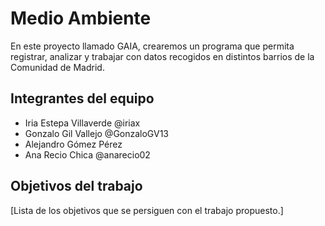 
# Medio Ambiente
En este proyecto llamado GAIA, crearemos un programa que permita registrar, analizar y trabajar con datos recogidos en distintos barrios de la Comunidad de Madrid.

## Integrantes del equipo

- Iria Estepa Villaverde @iriax
- Gonzalo Gil Vallejo @GonzaloGV13
- Alejandro Gómez Pérez
- Ana Recio Chica @anarecio02

## Objetivos del trabajo

[Lista de los objetivos que se persiguen con el trabajo propuesto.]
